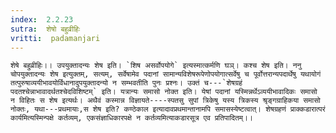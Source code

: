```yaml
---
index:  2.2.23
sutra:  शेषो बहुव्रीहिः
vritti:  padamanjari
---
```


	शेषे बहुव्रीहिः।। उपयुक्तादन्यः शेष इति। `शिष असर्वोपयोगे` इत्यस्मात्कर्मणि घञ्। कश्च शेष इति। ननु चोपयुक्तादन्यः शेष इत्युक्तम्, सत्यम्, सर्वेषामेव पदानां सामान्यविशेषरूपेणोपयोगात्सर्वेषु च पूर्वोत्तरान्यपदार्थेषु यथायोगं तत्पुरुषाव्ययीभावयोर्विधानादुपयुक्तादन्यो न सम्भवतीति पुनः प्रश्नः। उक्तं च---`शेषग्रहं पदतश्चेन्नाभावादर्थतश्चेदविशिष्टम्` इति। यत्रान्यः समासो नोक्त इति। येषां पदानां यस्मिन्नर्थेऽव्ययीभावादिकः समासो न विहितः स शेष इत्यर्थः। अथैवं कस्मान्न विज्ञायते----स्पतसु सुपां त्रिकेषु यस्य त्रिकस्य श्रृङ्गग्राहिकया समासो नोक्तः, यथा---प्रथमायाः,स शेष इति? कण्ठेकाल इत्यादावप्रथमान्तानामपि समासस्येष्टत्वात्। शेषग्रहणं प्राक्कडारात्परं कार्यमित्यस्मिन्पक्षे कर्तव्यम्, एकसंज्ञाधिकारपक्षे न कर्तव्यमित्याकडारसूत्र एव प्रतिपादितम्।।
